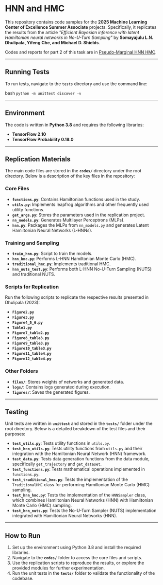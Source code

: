 # HNN and HMC

This repository contains code samples for the **2025 Machine Learning Center of Excellence Summer Associate** projects. Specifically, it replicates the results from the article *"Efficient Bayesian inference with latent Hamiltonian neural networks in No-U-Turn Sampling"* by **Somayajulu L.N. Dhulipala, Yifeng Che, and Michael D. Shields**.

Codes and reports for part 2 of this task are in [Pseudo-Marginal HNN HMC](https://github.com/HongxiaoChen/JPMC-part-2).

---

## Running Tests

To run tests, navigate to the `tests` directory and use the command line:

bash
`python -m unittest discover -v `

---

## Environment

The code is written in **Python 3.8** and requires the following libraries:

- **TensorFlow 2.10**
- **TensorFlow Probability 0.18.0**

---

## Replication Materials

The main code files are stored in the **`codes/`** directory under the root directory. Below is a description of the key files in the repository:

### Core Files
- **`functions.py`**: Contains Hamiltonian functions used in the study.
- **`utils.py`**: Implements leapfrog algorithms and other frequently used utility functions.
- **`get_args.py`**: Stores the parameters used in the replication project.
- **`nn_models.py`**: Generates Multilayer Perceptrons (MLPs).
- **`hnn.py`**: Packages the MLPs from `nn_models.py` and generates Latent Hamiltonian Neural Networks (L-HNNs).

### Training and Sampling
- **`train_hnn.py`**: Script to train the models.
- **`hnn_hmc.py`**: Performs L-HNN Hamiltonian Monte Carlo (HMC).
- **`traditional_hmc.py`**: Implements traditional HMC.
- **`hnn_nuts_test.py`**: Performs both L-HNN No-U-Turn Sampling (NUTS) and traditional NUTS.

### Scripts for Replication
Run the following scripts to replicate the respective results presented in Dhulipala (2023):

- **`Figure2.py`**
- **`Figure3.py`**
- **`Figure4_5_6.py`**
- **`Table1.py`**
- **`Figure7_table2.py`**
- **`Figure8_table3.py`**
- **`Figure9_table3.py`**
- **`Figure10_table3.py`**
- **`Figure11_table4.py`**
- **`Figure12_table4.py`**

### Other Folders
- **`files/`**: Stores weights of networks and generated data.
- **`logs/`**: Contains logs generated during execution.
- **`figures/`**: Saves the generated figures.

---

## Testing

Unit tests are written in **`unittest`** and stored in the **`tests/`** folder under the root directory. Below is a detailed breakdown of the test files and their purposes:

- **`test_utils.py`**: Tests utility functions in `utils.py`.
- **`test_hnn_utils.py`**: Tests utility functions from `utils.py` and their integration with the Hamiltonian Neural Network (HNN) framework.
- **`test_data.py`**: Tests data generation functions from the data module, specifically `get_trajectory` and `get_dataset`.
- **`test_functions.py`**: Tests mathematical operations implemented in `functions.py`.
- **`test_traditional_hmc.py`**: Tests the implementation of the `TraditionalHMC` class for performing Hamiltonian Monte Carlo (HMC) sampling.
- **`test_hnn_hmc.py`**: Tests the implementation of the `HNNSampler` class, which combines Hamiltonian Neural Networks (HNN) with Hamiltonian Monte Carlo (HMC) sampling.
- **`test_hnn_nuts.py`**: Tests the No-U-Turn Sampler (NUTS) implementation integrated with Hamiltonian Neural Networks (HNN).

---

## How to Run

1. Set up the environment using Python 3.8 and install the required libraries.
2. Navigate to the **`codes/`** folder to access the core files and scripts.
3. Use the replication scripts to reproduce the results, or explore the provided modules for further experimentation.
4. Run the unit tests in the **`tests/`** folder to validate the functionality of the codebase.
